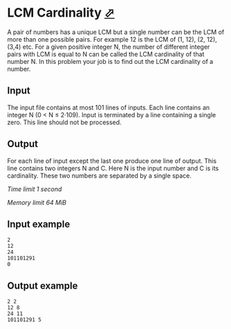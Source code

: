 # LCM Cardinality [⬀](https://www.e-olymp.com/en/problems/1247)

A pair of numbers has a unique LCM but a single number can be the LCM of more than one possible pairs. For example 12 is the LCM of (1, 12), (2, 12), (3,4) etc. For a given positive integer N, the number of different integer pairs with LCM is equal to N can be called the LCM cardinality of that number N. In this problem your job is to find out the LCM cardinality of a number.

## Input

The input file contains at most 101 lines of inputs. Each line contains an integer N (0 < N ≤ 2·109). Input is terminated by a line containing a single zero. This line should not be processed.

## Output

For each line of input except the last one produce one line of output. This line contains two integers N and C. Here N is the input number and C is its cardinality. These two numbers are separated by a single space.

_Time limit 1 second_

_Memory limit 64 MiB_

## Input example
```
2
12
24
101101291
0
```

## Output example
```
2 2
12 8
24 11
101101291 5
```